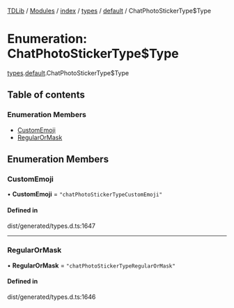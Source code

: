 [TDLib](../README.md) / [Modules](../modules.md) / [index](../modules/index.md) / [types](../modules/index.types.md) / [default](../modules/index.types.default.md) / ChatPhotoStickerType$Type

# Enumeration: ChatPhotoStickerType$Type

[types](../modules/index.types.md).[default](../modules/index.types.default.md).ChatPhotoStickerType$Type

## Table of contents

### Enumeration Members

- [CustomEmoji](index.types.default.ChatPhotoStickerType_Type.md#customemoji)
- [RegularOrMask](index.types.default.ChatPhotoStickerType_Type.md#regularormask)

## Enumeration Members

### CustomEmoji

• **CustomEmoji** = ``"chatPhotoStickerTypeCustomEmoji"``

#### Defined in

dist/generated/types.d.ts:1647

___

### RegularOrMask

• **RegularOrMask** = ``"chatPhotoStickerTypeRegularOrMask"``

#### Defined in

dist/generated/types.d.ts:1646
